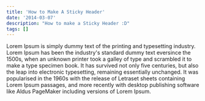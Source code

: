 ```yaml
---
title: 'How to Make A Sticky Header'
date: '2014-03-07'
description: "How to make a Sticky Header :D"
tags: []
---
```


Lorem Ipsum is simply dummy text of the printing and typesetting industry. Lorem Ipsum has been the industry's standard dummy text
eversince the 1500s, when an unknown printer took a galley of type and scrambled it to make a type specimen book. It has survived not 
only five centuries, but also the leap into electronic typesetting, remaining essentially unchanged. It was popularised in the 1960s 
with the release of Letraset sheets containing Lorem Ipsum passages, and more recently with desktop publishing software like Aldus 
PageMaker including versions of Lorem Ipsum.